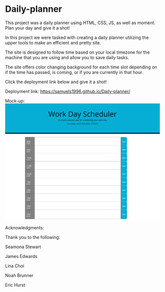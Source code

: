 # Daily-planner
This project was a daily planner using HTML, CSS, JS, as well as moment. Plan your day and give it a shot!


In this project we were tasked with creating a daily planner utilizing the upper tools to make an efficient and pretty site. 

The site is designed to follow time based on your local timezone for the machine that you are using and allow you to save daily tasks.

The site offers color changing background for each time slot depending on if the time has passed, is coming, or if you are currently in that hour.

Click the deployment link below and give it a shot!

Deployment link: https://samuels1996.github.io/Daily-planner/


Mock-up: <img src='./assets/images/day-planner.png'>


Acknowledgments: 

Thank you to the following:

Seamona Stewart 

James Edwards

Lina Choi

Noah Brunner

Eric Hurst



